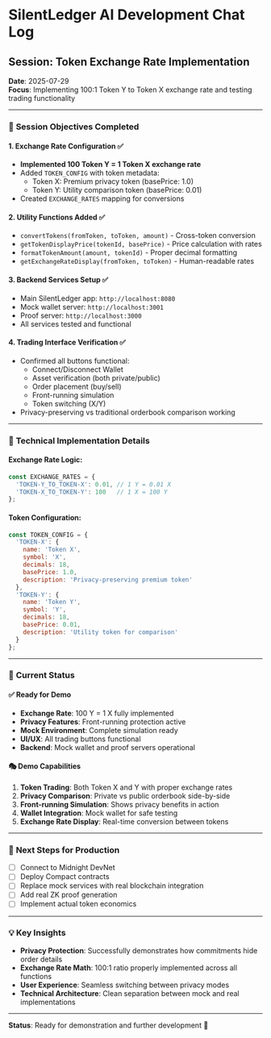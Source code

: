 # SilentLedger AI Development Chat Log

## Session: Token Exchange Rate Implementation
**Date**: 2025-07-29  
**Focus**: Implementing 100:1 Token Y to Token X exchange rate and testing trading functionality

---

### 🎯 **Session Objectives Completed**

#### 1. **Exchange Rate Configuration** ✅
- **Implemented 100 Token Y = 1 Token X exchange rate**
- Added `TOKEN_CONFIG` with token metadata:
  - Token X: Premium privacy token (basePrice: 1.0)
  - Token Y: Utility comparison token (basePrice: 0.01)
- Created `EXCHANGE_RATES` mapping for conversions

#### 2. **Utility Functions Added** ✅
- `convertTokens(fromToken, toToken, amount)` - Cross-token conversion
- `getTokenDisplayPrice(tokenId, basePrice)` - Price calculation with rates
- `formatTokenAmount(amount, tokenId)` - Proper decimal formatting
- `getExchangeRateDisplay(fromToken, toToken)` - Human-readable rates

#### 3. **Backend Services Setup** ✅
- Main SilentLedger app: `http://localhost:8080`
- Mock wallet server: `http://localhost:3001`
- Proof server: `http://localhost:3000`
- All services tested and functional

#### 4. **Trading Interface Verification** ✅
- Confirmed all buttons functional:
  - Connect/Disconnect Wallet
  - Asset verification (both private/public)
  - Order placement (buy/sell)
  - Front-running simulation
  - Token switching (X/Y)
- Privacy-preserving vs traditional orderbook comparison working

---

### 🔧 **Technical Implementation Details**

#### Exchange Rate Logic:
```javascript
const EXCHANGE_RATES = {
  'TOKEN-Y_TO_TOKEN-X': 0.01, // 1 Y = 0.01 X
  'TOKEN-X_TO_TOKEN-Y': 100   // 1 X = 100 Y
};
```

#### Token Configuration:
```javascript
const TOKEN_CONFIG = {
  'TOKEN-X': {
    name: 'Token X',
    symbol: 'X',
    decimals: 18,
    basePrice: 1.0,
    description: 'Privacy-preserving premium token'
  },
  'TOKEN-Y': {
    name: 'Token Y', 
    symbol: 'Y',
    decimals: 18,
    basePrice: 0.01,
    description: 'Utility token for comparison'
  }
};
```

---

### 🚀 **Current Status**

#### ✅ **Ready for Demo**
- **Exchange Rate**: 100 Y = 1 X fully implemented
- **Privacy Features**: Front-running protection active
- **Mock Environment**: Complete simulation ready
- **UI/UX**: All trading buttons functional
- **Backend**: Mock wallet and proof servers operational

#### 🎭 **Demo Capabilities**
1. **Token Trading**: Both Token X and Y with proper exchange rates
2. **Privacy Comparison**: Private vs public orderbook side-by-side
3. **Front-running Simulation**: Shows privacy benefits in action
4. **Wallet Integration**: Mock wallet for safe testing
5. **Exchange Rate Display**: Real-time conversion between tokens

---

### 📝 **Next Steps for Production**
- [ ] Connect to Midnight DevNet
- [ ] Deploy Compact contracts
- [ ] Replace mock services with real blockchain integration
- [ ] Add real ZK proof generation
- [ ] Implement actual token economics

---

### 💡 **Key Insights**
- **Privacy Protection**: Successfully demonstrates how commitments hide order details
- **Exchange Rate Math**: 100:1 ratio properly implemented across all functions
- **User Experience**: Seamless switching between privacy modes
- **Technical Architecture**: Clean separation between mock and real implementations

---

**Status**: Ready for demonstration and further development 🌟
